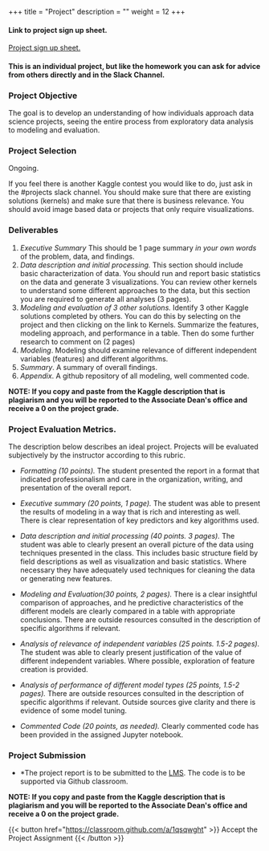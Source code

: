 +++
title = "Project"
description = ""
weight = 12
+++

#### Link to project sign up sheet.
[Project sign up sheet.](https://docs.google.com/spreadsheets/d/1moPVPruoigL3iymdjYYRFHjjJ-5K9hMUlzO84AlaU6E/edit?usp=sharing)

#### This is an individual project, but like the homework you can ask for advice from others directly and in the Slack Channel.


###  Project Objective
The goal is to develop an understanding of how individuals approach data science projects, seeing the entire process from exploratory data analysis to modeling and  evaluation.

### Project Selection
Ongoing.


If you feel there is another Kaggle contest you would like to do, just ask in the #projects slack channel. You should make sure that there are existing solutions (kernels) and make sure that there is business relevance. You should avoid image based data or projects that only require visualizations.

### Deliverables

1. *Executive Summary* This should be 1 page summary *in your own words* of the problem, data, and findings.
2. *Data description and initial processing.* This section should include basic characterization of data.  You should run and report basic statistics on the data and generate 3 visualizations. You can review other kernels to understand some different approaches to the data, but this section you are required to generate all analyses (3 pages).
3. *Modeling and evaluation of 3 other solutions.* Identify 3 other Kaggle solutions completed by others. You can do this by selecting on the project and then clicking on the link to Kernels. Summarize the features, modeling approach, and performance in a table. Then do some further research to comment on (2 pages)
4. *Modeling*.  Modeling should examine relevance of different independent variables (features) and different algorithms.
5. *Summary*. A summary of overall findings.
6. *Appendix*. A github repository of all modeling, well commented code.


**NOTE: If you copy and paste from the Kaggle description that is plagiarism and you will be reported to the Associate Dean's office and receive a 0 on the project grade.**

### Project Evaluation Metrics.
The description below describes an ideal project.  Projects will be evaluated subjectively by the instructor according to this rubric.

- *Formatting (10 points).* The student presented the report in a format that indicated professionalism and care in the organization, writing, and presentation of the overall report.

- *Executive summary (20 points, 1 page).* The student was able to present the results of modeling in a way that is rich and interesting as well. There is clear representation of key predictors and key algorithms used.

- *Data description and initial processing (40 points. 3 pages).* The student was able to clearly present an overall picture of the data using techniques presented in the class.  This includes basic structure field by field descriptions as well as visualization and basic statistics. Where necessary they have adequately used techniques for cleaning the data or generating new features.

- *Modeling and Evaluation(30 points, 2 pages).* There is a clear insightful comparison of approaches, and he predictive characteristics of the different models are clearly compared in a table with appropriate conclusions. There are outside resources consulted in the description of specific algorithms if relevant.

- *Analysis of relevance of independent variables (25 points. 1.5-2 pages).* The student was able to clearly present justification of the value of different independent variables. Where possible, exploration of feature creation is provided.

- *Analysis of performance of different model types (25 points, 1.5-2 pages).* There are outside resources consulted in the description of specific algorithms if relevant.  Outside sources give clarity and there is evidence of some model tuning.

- *Commented Code (20 points, as needed).* Clearly commented code has been provided in the assigned Jupyter notebook.


### Project Submission

- *The project report is to be submitted to the [LMS](https://lms.rpi.edu). The code is to be supported via Github classroom.

**NOTE: If you copy and paste from the Kaggle description that is plagiarism and you will be reported to the Associate Dean's office and receive a 0 on the project grade.**

{{< button href="https://classroom.github.com/a/1qsqwght" >}} Accept the Project Assignment {{< /button >}}
